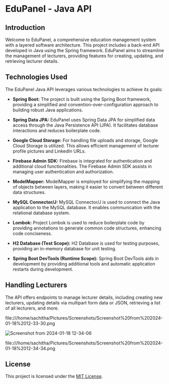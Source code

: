 # EduPanel - Java API

## Introduction

Welcome to EduPanel, a comprehensive education management system with a layered software architecture. This project includes a back-end API developed in Java using the Spring framework. EduPanel aims to streamline the management of lecturers, providing features for creating, updating, and retrieving lecturer details.

## Technologies Used

The EduPanel Java API leverages various technologies to achieve its goals:

- **Spring Boot:** The project is built using the Spring Boot framework, providing a simplified and convention-over-configuration approach to building robust Java applications.

- **Spring Data JPA:** EduPanel uses Spring Data JPA for simplified data access through the Java Persistence API (JPA). It facilitates database interactions and reduces boilerplate code.

- **Google Cloud Storage:** For handling file uploads and storage, Google Cloud Storage is utilized. This allows efficient management of lecturer profile pictures and LinkedIn URLs.

- **Firebase Admin SDK:** Firebase is integrated for authentication and additional cloud functionalities. The Firebase Admin SDK assists in managing user authentication and authorization.

- **ModelMapper:** ModelMapper is employed for simplifying the mapping of objects between layers, making it easier to convert between different data structures.

- **MySQL Connector/J:** MySQL Connector/J is used to connect the Java application to the MySQL database. It enables communication with the relational database system.

- **Lombok:** Project Lombok is used to reduce boilerplate code by providing annotations to generate common code structures, enhancing code conciseness.

- **H2 Database (Test Scope):** H2 Database is used for testing purposes, providing an in-memory database for unit testing.

- **Spring Boot DevTools (Runtime Scope):** Spring Boot DevTools aids in development by providing additional tools and automatic application restarts during development.

## Handling Lecturers

The API offers endpoints to manage lecturer details, including creating new lecturers, updating details via multipart form data or JSON, retrieving a list of all lecturers, and more.


file:///home/sachitha/Pictures/Screenshots/Screenshot%20from%202024-01-18%2012-33-30.png

![Screenshot from 2024-01-18 12-34-06](https://github.com/Sachithasandakelum/edupanel-java-back-end/assets/119954750/29ef0a11-4b11-41c2-b3b0-082a8c84c5d2)

file:///home/sachitha/Pictures/Screenshots/Screenshot%20from%202024-01-18%2012-34-34.png


## License

This project is licensed under the [MIT License](LICENSE.txt).
